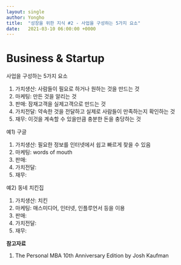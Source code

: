 ```yaml
---
layout: single
author: Yongho
title:  "성장을 위한 지식 #2 - 사업을 구성하는 5가지 요소"
date:   2021-03-10 06:00:00 +0000
---
```


# Business & Startup
사업을 구성하는 5가지 요소
1. 가치생산: 사람들이 필요로 하거나 원하는 것을 만드는 것
2. 마케팅: 만든 것을 알리는 것
3. 판매: 잠재고객을 실제고객으로 만드는 것
4. 가치전달: 약속한 것을 전달하고 실제로 사람들이 만족하는지 확인하는 것 
5. 재무: 이것을 계속할 수 있을만큼 충분한 돈을 충당하는 것

예1) 구글
1. 가치생산: 필요한 정보를 인터넷에서 쉽고 빠르게 찾을 수 있음
2. 마케팅: words of mouth
3. 판매:  
4. 가치전달: 
5. 재무: 

예2) 동네 치킨집
1. 가치생산: 치킨
2. 마케팅: 매스미디어, 인터넷, 인플루언서 등을 이용
3. 판매:
4. 가치전달: 
5. 재무: 

**참고자료**
1. The Personal MBA 10th Anniversary Edition by Josh Kaufman


